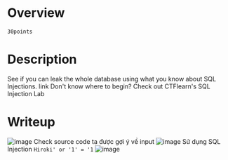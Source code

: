 # Overview #
`30points`

# Description #
See if you can leak the whole database using what you know about SQL Injections. link
Don't know where to begin? Check out CTFlearn's SQL Injection Lab

# Writeup #
![image](https://github.com/zangcinh/CTFLEARN/assets/173159694/068f79f9-e418-40e9-b2b2-d8fda410ce50)
Check source code ta được gợi ý về input
![image](https://github.com/zangcinh/CTFLEARN/assets/173159694/34f91e35-8464-431d-bdbd-33087f5b7c38)
Sử dụng SQL Injection 
`Hiroki' or '1' = '1`
![image](https://github.com/zangcinh/CTFLEARN/assets/173159694/dcadbca4-784e-484b-946f-0d07f4225b82)
